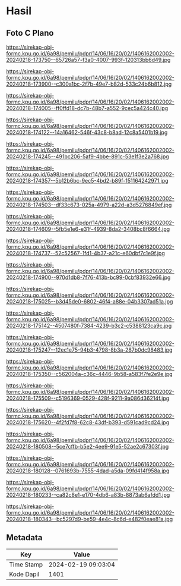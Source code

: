 # Hasil

## Foto C Plano

https://sirekap-obj-formc.kpu.go.id/6a98/pemilu/pdpr/14/06/16/20/02/1406162002002-20240218-173750--65726a57-f3a0-4007-993f-120313bb6d49.jpg

https://sirekap-obj-formc.kpu.go.id/6a98/pemilu/pdpr/14/06/16/20/02/1406162002002-20240218-173900--c300a1bc-2f7b-49e7-b82d-533c24b6b812.jpg

https://sirekap-obj-formc.kpu.go.id/6a98/pemilu/pdpr/14/06/16/20/02/1406162002002-20240218-174005--ff0ffd18-dc7b-48b7-a552-9cec5a424c40.jpg

https://sirekap-obj-formc.kpu.go.id/6a98/pemilu/pdpr/14/06/16/20/02/1406162002002-20240218-174122--14a16462-546f-43c8-b8ad-12c8a5401b19.jpg

https://sirekap-obj-formc.kpu.go.id/6a98/pemilu/pdpr/14/06/16/20/02/1406162002002-20240218-174245--491bc206-5af9-4bbe-891c-53e1f3e2a768.jpg

https://sirekap-obj-formc.kpu.go.id/6a98/pemilu/pdpr/14/06/16/20/02/1406162002002-20240218-174357--5b12b6bc-9ec5-4bd2-b89f-151164242971.jpg

https://sirekap-obj-formc.kpu.go.id/6a98/pemilu/pdpr/14/06/16/20/02/1406162002002-20240218-174503--df33c673-025a-4979-a22d-a3d5276849ef.jpg

https://sirekap-obj-formc.kpu.go.id/6a98/pemilu/pdpr/14/06/16/20/02/1406162002002-20240218-174609--5fb5e1e6-e31f-4939-8da2-3408bc8f6664.jpg

https://sirekap-obj-formc.kpu.go.id/6a98/pemilu/pdpr/14/06/16/20/02/1406162002002-20240218-174737--52c52567-1fd1-4b37-a21c-e60dbf7c1e9f.jpg

https://sirekap-obj-formc.kpu.go.id/6a98/pemilu/pdpr/14/06/16/20/02/1406162002002-20240218-174900--970d1db8-7f76-413b-bc99-0cbf83932e66.jpg

https://sirekap-obj-formc.kpu.go.id/6a98/pemilu/pdpr/14/06/16/20/02/1406162002002-20240218-175025--b3d45de0-6802-46f4-a88e-04b3307ad51a.jpg

https://sirekap-obj-formc.kpu.go.id/6a98/pemilu/pdpr/14/06/16/20/02/1406162002002-20240218-175142--4507480f-7384-4239-b3c2-c5388123ca9c.jpg

https://sirekap-obj-formc.kpu.go.id/6a98/pemilu/pdpr/14/06/16/20/02/1406162002002-20240218-175247--12ec1e75-94b3-4798-8b3a-287b0dc98483.jpg

https://sirekap-obj-formc.kpu.go.id/6a98/pemilu/pdpr/14/06/16/20/02/1406162002002-20240218-175350--c562004a-c36c-4446-9b58-a583f7fe2e9e.jpg

https://sirekap-obj-formc.kpu.go.id/6a98/pemilu/pdpr/14/06/16/20/02/1406162002002-20240218-175509--c5196369-0529-428f-9211-9a086d36214f.jpg

https://sirekap-obj-formc.kpu.go.id/6a98/pemilu/pdpr/14/06/16/20/02/1406162002002-20240218-175620--4f2fd7f8-62c8-43df-b393-d591cad9cd24.jpg

https://sirekap-obj-formc.kpu.go.id/6a98/pemilu/pdpr/14/06/16/20/02/1406162002002-20240218-180508--5ce7cffb-b5e2-4ee9-91e5-52ae2c67303f.jpg

https://sirekap-obj-formc.kpu.go.id/6a98/pemilu/pdpr/14/06/16/20/02/1406162002002-20240218-180128--0761693b-7555-4dad-a5da-09fd414f958a.jpg

https://sirekap-obj-formc.kpu.go.id/6a98/pemilu/pdpr/14/06/16/20/02/1406162002002-20240218-180233--ca82c8e1-e170-4db6-a83b-8873ab6afdd1.jpg

https://sirekap-obj-formc.kpu.go.id/6a98/pemilu/pdpr/14/06/16/20/02/1406162002002-20240218-180343--bc5297d9-be59-4e4c-8c6d-e482f0eae81a.jpg


## Metadata

| Key        | Value               |
| ---------- | ------------------- |
| Time Stamp | 2024-02-19 09:03:04 |
| Kode Dapil | 1401                |



